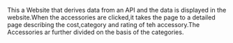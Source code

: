 This a Website that derives data from an API and the data is displayed in the website.When the accessories are clicked,it takes the page to a detailed page describing the cost,category and rating of teh accessory.The Accessories ar further divided on the basis of the categories.
